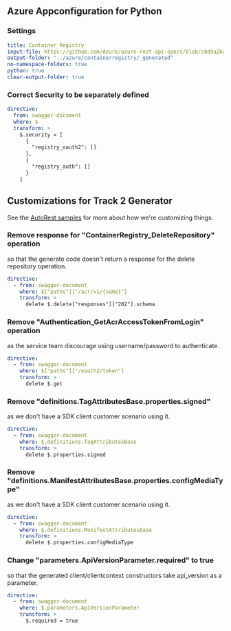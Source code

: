 ## Azure Appconfiguration for Python

### Settings
``` yaml
title: Container Registry
input-file: https://github.com/Azure/azure-rest-api-specs/blob/c8d9a26a2857828e095903efa72512cf3a76c15d/specification/containerregistry/data-plane/Azure.ContainerRegistry/stable/2021-07-01/containerregistry.json
output-folder: "../azure/containerregistry/_generated"
no-namespace-folders: true
python: true
clear-output-folder: true
```

### Correct Security to be separately defined

``` yaml
directive:
  from: swagger-document
  where: $
  transform: >
    $.security = [
      {
        "registry_oauth2": []
      },
      {
        "registry_auth": []
      }
    ]
```

## Customizations for Track 2 Generator

See the [AutoRest samples](https://github.com/Azure/autorest/tree/master/Samples/3b-custom-transformations)
for more about how we're customizing things.

### Remove response for "ContainerRegistry_DeleteRepository" operation

so that the generate code doesn't return a response for the delete repository operation.

```yaml
directive:
  - from: swagger-document
    where: $["paths"]["/acr/v1/{name}"]
    transform: >
      delete $.delete["responses"]["202"].schema
```

### Remove "Authentication_GetAcrAccessTokenFromLogin" operation

as the service team discourage using username/password to authenticate.

```yaml
directive:
  - from: swagger-document
    where: $["paths"]["/oauth2/token"]
    transform: >
      delete $.get
```

### Remove "definitions.TagAttributesBase.properties.signed"

as we don't have a SDK client customer scenario using it.

```yaml
directive:
  - from: swagger-document
    where: $.definitions.TagAttributesBase
    transform: >
      delete $.properties.signed
```

### Remove "definitions.ManifestAttributesBase.properties.configMediaType"

as we don't have a SDK client customer scenario using it.

```yaml
directive:
  - from: swagger-document
    where: $.definitions.ManifestAttributesBase
    transform: >
      delete $.properties.configMediaType
```

### Change "parameters.ApiVersionParameter.required" to true

so that the generated client/clientcontext constructors take api_version as a parameter.
```yaml
directive:
  - from: swagger-document
    where: $.parameters.ApiVersionParameter
    transform: >
      $.required = true
```
